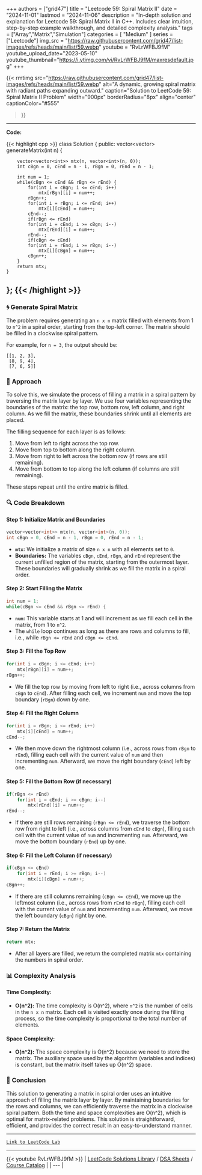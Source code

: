 
+++
authors = ["grid47"]
title = "Leetcode 59: Spiral Matrix II"
date = "2024-11-01"
lastmod = "2024-11-06"
description = "In-depth solution and explanation for Leetcode 59: Spiral Matrix II in C++. Includes clear intuition, step-by-step example walkthrough, and detailed complexity analysis."
tags = ["Array","Matrix","Simulation"]
categories = [
    "Medium"
]
series = ["Leetcode"]
img_src = "https://raw.githubusercontent.com/grid47/list-images/refs/heads/main/list/59.webp"
youtube = "RvLrWFBJ9fM"
youtube_upload_date="2023-05-10"
youtube_thumbnail="https://i.ytimg.com/vi/RvLrWFBJ9fM/maxresdefault.jpg"
+++


{{< rmtimg 
    src="https://raw.githubusercontent.com/grid47/list-images/refs/heads/main/list/59.webp" 
    alt="A dynamic, growing spiral matrix with radiant paths expanding outward."
    caption="Solution to LeetCode 59: Spiral Matrix II Problem"
    width="900px"
    borderRadius="8px"
    align="center" 
    captionColor="#555"
>}}
---
**Code:**

{{< highlight cpp >}}
class Solution {
public:
    vector<vector<int>> generateMatrix(int n) {
        
        vector<vector<int>> mtx(n, vector<int>(n, 0));
        int cBgn = 0, cEnd = n - 1, rBgn = 0, rEnd = n - 1;
        
        int num = 1;
        while(cBgn <= cEnd && rBgn <= rEnd) {
            for(int i = cBgn; i <= cEnd; i++)
                mtx[rBgn][i] = num++;
            rBgn++;
            for(int i = rBgn; i <= rEnd; i++)
                mtx[i][cEnd] = num++;
            cEnd--;
            if(rBgn <= rEnd)
            for(int i = cEnd; i >= cBgn; i--)
                mtx[rEnd][i] = num++;
            rEnd--;
            if(cBgn <= cEnd)
            for(int i = rEnd; i >= rBgn; i--)
                mtx[i][cBgn] = num++;
            cBgn++;            
        }
        return mtx;
    }
};
{{< /highlight >}}
---

### 🌀 **Generate Spiral Matrix**

The problem requires generating an `n x n` matrix filled with elements from 1 to `n^2` in a spiral order, starting from the top-left corner. The matrix should be filled in a clockwise spiral pattern.

For example, for `n = 3`, the output should be:
```
[[1, 2, 3],
 [8, 9, 4],
 [7, 6, 5]]
```

### 🧠 **Approach**

To solve this, we simulate the process of filling a matrix in a spiral pattern by traversing the matrix layer by layer. We use four variables representing the boundaries of the matrix: the top row, bottom row, left column, and right column. As we fill the matrix, these boundaries shrink until all elements are placed.

The filling sequence for each layer is as follows:
1. Move from left to right across the top row.
2. Move from top to bottom along the right column.
3. Move from right to left across the bottom row (if rows are still remaining).
4. Move from bottom to top along the left column (if columns are still remaining).

These steps repeat until the entire matrix is filled.

### 🔍 **Code Breakdown**

#### Step 1: Initialize Matrix and Boundaries

```cpp
vector<vector<int>> mtx(n, vector<int>(n, 0));
int cBgn = 0, cEnd = n - 1, rBgn = 0, rEnd = n - 1;
```

- **`mtx`:** We initialize a matrix of size `n x n` with all elements set to `0`.
- **Boundaries:** The variables `cBgn`, `cEnd`, `rBgn`, and `rEnd` represent the current unfilled region of the matrix, starting from the outermost layer. These boundaries will gradually shrink as we fill the matrix in a spiral order.

#### Step 2: Start Filling the Matrix

```cpp
int num = 1;
while(cBgn <= cEnd && rBgn <= rEnd) {
```

- **`num`:** This variable starts at 1 and will increment as we fill each cell in the matrix, from 1 to `n^2`.
- The `while` loop continues as long as there are rows and columns to fill, i.e., while `rBgn <= rEnd` and `cBgn <= cEnd`.

#### Step 3: Fill the Top Row

```cpp
for(int i = cBgn; i <= cEnd; i++)
    mtx[rBgn][i] = num++;
rBgn++;
```

- We fill the top row by moving from left to right (i.e., across columns from `cBgn` to `cEnd`). After filling each cell, we increment `num` and move the top boundary (`rBgn`) down by one.

#### Step 4: Fill the Right Column

```cpp
for(int i = rBgn; i <= rEnd; i++)
    mtx[i][cEnd] = num++;
cEnd--;
```

- We then move down the rightmost column (i.e., across rows from `rBgn` to `rEnd`), filling each cell with the current value of `num` and then incrementing `num`. Afterward, we move the right boundary (`cEnd`) left by one.

#### Step 5: Fill the Bottom Row (if necessary)

```cpp
if(rBgn <= rEnd)
    for(int i = cEnd; i >= cBgn; i--)
        mtx[rEnd][i] = num++;
rEnd--;
```

- If there are still rows remaining (`rBgn <= rEnd`), we traverse the bottom row from right to left (i.e., across columns from `cEnd` to `cBgn`), filling each cell with the current value of `num` and incrementing `num`. Afterward, we move the bottom boundary (`rEnd`) up by one.

#### Step 6: Fill the Left Column (if necessary)

```cpp
if(cBgn <= cEnd)
    for(int i = rEnd; i >= rBgn; i--)
        mtx[i][cBgn] = num++;
cBgn++;
```

- If there are still columns remaining (`cBgn <= cEnd`), we move up the leftmost column (i.e., across rows from `rEnd` to `rBgn`), filling each cell with the current value of `num` and incrementing `num`. Afterward, we move the left boundary (`cBgn`) right by one.

#### Step 7: Return the Matrix

```cpp
return mtx;
```

- After all layers are filled, we return the completed matrix `mtx` containing the numbers in spiral order.

### 📊 **Complexity Analysis**

#### Time Complexity:
- **O(n^2):** The time complexity is O(n^2), where `n^2` is the number of cells in the `n x n` matrix. Each cell is visited exactly once during the filling process, so the time complexity is proportional to the total number of elements.

#### Space Complexity:
- **O(n^2):** The space complexity is O(n^2) because we need to store the matrix. The auxiliary space used by the algorithm (variables and indices) is constant, but the matrix itself takes up O(n^2) space.

### 🌟 **Conclusion**

This solution to generating a matrix in spiral order uses an intuitive approach of filling the matrix layer by layer. By maintaining boundaries for the rows and columns, we can efficiently traverse the matrix in a clockwise spiral pattern. Both the time and space complexities are O(n^2), which is optimal for matrix-related problems. This solution is straightforward, efficient, and provides the correct result in an easy-to-understand manner.

---

[`Link to LeetCode Lab`](https://leetcode.com/problems/spiral-matrix-ii/description/)

---
{{< youtube RvLrWFBJ9fM >}}
| [LeetCode Solutions Library](https://grid47.xyz/leetcode/) / [DSA Sheets](https://grid47.xyz/sheets/) / [Course Catalog](https://grid47.xyz/courses/) |
| --- |
